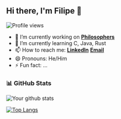 ## Hi there, I'm Filipe 👋

![Profile views](https://gpvc.arturio.dev/CanIBeFii)

- 🔭 I’m currently working on **[Philosophers]**
- 🌱 I’m currently learning C, Java, Rust
- 📫 How to reach me: **[Linkedln]**    **[Email]**
- 😄 Pronouns: He/Him
- ⚡ Fun fact: ...

### 📊 GitHub Stats

![Your github stats](https://github-readme-stats.vercel.app/api?username=CanIBeFii&show_icons=true&theme=github_dark)

[![Top Langs](https://github-readme-stats.vercel.app/api/top-langs/?username=CanIBeFii&count_private=true&theme=github_dark&layout=compact)](https://github.com/anuraghazra/github-readme-stats)

[Philosophers]:https://github.com/CanIBeFii/42_Philosophers
[Linkedln]:https://www.linkedin.com/in/filipe-vidal-mendes-ba982323a/
[Email]:filipe250502@gmail.com

